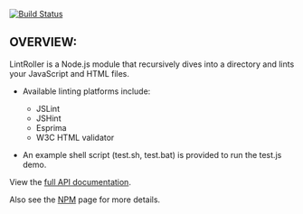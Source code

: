 [![Build Status](https://travis-ci.org/arthurakay/LintRoller.png)](https://travis-ci.org/arthurakay/LintRoller)

OVERVIEW:
---------

LintRoller is a Node.js module that recursively dives into a directory and lints your JavaScript and HTML files.

  - Available linting platforms include:
    - JSLint
    - JSHint
    - Esprima
    - W3C HTML validator

  - An example shell script (test.sh, test.bat) is provided to run the test.js demo.



View the [full API documentation](http://arthurakay.github.io/LintRoller/docs/index.html).



Also see the [NPM](https://npmjs.org/package/lintroller) page for more details.